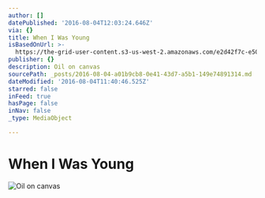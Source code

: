 ```yaml
---
author: []
datePublished: '2016-08-04T12:03:24.646Z'
via: {}
title: When I Was Young
isBasedOnUrl: >-
  https://the-grid-user-content.s3-us-west-2.amazonaws.com/e2d42f7c-e50a-41a1-8eaf-c452bd062911.jpg
publisher: {}
description: Oil on canvas
sourcePath: _posts/2016-08-04-a01b9cb8-0e41-43d7-a5b1-149e74891314.md
dateModified: '2016-08-04T11:40:46.525Z'
starred: false
inFeed: true
hasPage: false
inNav: false
_type: MediaObject

---
```

# When I Was Young
![Oil on canvas](https://the-grid-user-content.s3-us-west-2.amazonaws.com/e2d42f7c-e50a-41a1-8eaf-c452bd062911.jpg)